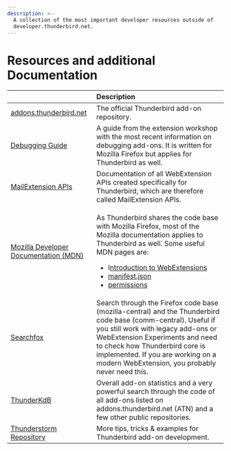 ```yaml
---
description: >-
  A collection of the most important developer resources outside of
  developer.thunderbird.net.
---
```


# Resources and additional Documentation

<table>
  <thead>
    <tr>
      <th style="text-align:left"></th>
      <th style="text-align:left">Description</th>
    </tr>
  </thead>
  <tbody>
    <tr>
      <td style="text-align:left"><a href="https://addons.thunderbird.net">addons.thunderbird.net</a>
      </td>
      <td style="text-align:left">The official Thunderbird add-on repository.</td>
    </tr>
    <tr>
      <td style="text-align:left"><a href="https://extensionworkshop.com/documentation/develop/debugging/">Debugging Guide</a>
      </td>
      <td style="text-align:left">A guide from the extension workshop with the most recent information on
        debugging add-ons. It is written for Mozilla Firefox but applies for Thunderbird
        as well.</td>
    </tr>
    <tr>
      <td style="text-align:left"><a href="https://thunderbird-webextensions.readthedocs.io/en/68/">MailExtension APIs</a>
      </td>
      <td style="text-align:left">Documentation of all WebExtension APIs created specifically for Thunderbird,
        which are therefore called MailExtension APIs.</td>
    </tr>
    <tr>
      <td style="text-align:left"><a href="https://developer.mozilla.org/en-US/docs/Mozilla/Add-ons/WebExtensions">Mozilla Developer Documentation (MDN)</a>
      </td>
      <td style="text-align:left">
        <p>As Thunderbird shares the code base with Mozilla Firefox, most of the
          Mozilla documentation applies to Thunderbird as well. Some useful MDN pages
          are:</p>
        <ul>
          <li>I<a href="https://developer.mozilla.org/en-US/docs/Mozilla/Add-ons/WebExtensions">ntroduction to WebExtensions</a>
          </li>
          <li><a href="https://developer.mozilla.org/en-US/docs/Mozilla/Add-ons/WebExtensions/manifest.json">manifest.json</a>
          </li>
          <li><a href="https://developer.mozilla.org/en-US/docs/Mozilla/Add-ons/WebExtensions/manifest.json/permissions">permissions</a>
          </li>
        </ul>
      </td>
    </tr>
    <tr>
      <td style="text-align:left"><a href="https://searchfox.org/">Searchfox</a>
      </td>
      <td style="text-align:left">Search through the Firefox code base (mozilla-central) and the Thunderbird
        code base (comm-central). Useful if you still work with legacy add-ons
        or WebExtension Experiments and need to check how Thunderbird core is implemented.
        If you are working on a modern WebExtension, you probably never need this.</td>
    </tr>
    <tr>
      <td style="text-align:left"><a href="https://cleidigh.github.io/ThunderKdB/index.html">ThunderKdB</a>
      </td>
      <td style="text-align:left">Overall add-on statistics and a very powerful search through the code
        of all add-ons listed on addons.thunderbird.net (ATN) and a few other public
        repositories.</td>
    </tr>
    <tr>
      <td style="text-align:left"><a href="https://github.com/cleidigh/ThunderStorm">Thunderstorm Repository</a>
      </td>
      <td style="text-align:left">More tips, tricks &amp; examples for Thunderbird add-on development.</td>
    </tr>
  </tbody>
</table>
